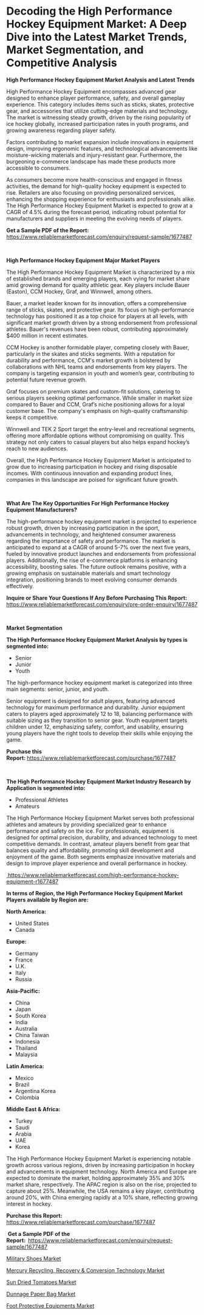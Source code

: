 <p><h1>Decoding the High Performance Hockey Equipment Market: A Deep Dive into the Latest Market Trends, Market Segmentation, and Competitive Analysis</h1></p><p><strong>High Performance Hockey Equipment Market Analysis and Latest Trends</strong></p>
<p><p>High Performance Hockey Equipment encompasses advanced gear designed to enhance player performance, safety, and overall gameplay experience. This category includes items such as sticks, skates, protective gear, and accessories that utilize cutting-edge materials and technology. The market is witnessing steady growth, driven by the rising popularity of ice hockey globally, increased participation rates in youth programs, and growing awareness regarding player safety. </p><p>Factors contributing to market expansion include innovations in equipment design, improving ergonomic features, and technological advancements like moisture-wicking materials and injury-resistant gear. Furthermore, the burgeoning e-commerce landscape has made these products more accessible to consumers. </p><p>As consumers become more health-conscious and engaged in fitness activities, the demand for high-quality hockey equipment is expected to rise. Retailers are also focusing on providing personalized services, enhancing the shopping experience for enthusiasts and professionals alike. The High Performance Hockey Equipment Market is expected to grow at a CAGR of 4.5% during the forecast period, indicating robust potential for manufacturers and suppliers in meeting the evolving needs of players.</p></p>
<p><strong>Get a Sample PDF of the Report:&nbsp;</strong> <a href="https://www.reliablemarketforecast.com/enquiry/request-sample/1677487?utm_campaign=1903&utm_medium=2&utm_source=Github&utm_content=ia&utm_term=25032025&utm_id=high-performance-hockey-equipment">https://www.reliablemarketforecast.com/enquiry/request-sample/1677487</a></p>
<p>&nbsp;</p>
<p><strong>High Performance Hockey Equipment Major Market Players</strong></p>
<p><p>The High Performance Hockey Equipment Market is characterized by a mix of established brands and emerging players, each vying for market share amid growing demand for quality athletic gear. Key players include Bauer (Easton), CCM Hockey, Graf, and Winnwell, among others.</p><p>Bauer, a market leader known for its innovation, offers a comprehensive range of sticks, skates, and protective gear. Its focus on high-performance technology has positioned it as a top choice for players at all levels, with significant market growth driven by a strong endorsement from professional athletes. Bauer's revenues have been robust, contributing approximately $400 million in recent estimates.</p><p>CCM Hockey is another formidable player, competing closely with Bauer, particularly in the skates and sticks segments. With a reputation for durability and performance, CCM's market growth is bolstered by collaborations with NHL teams and endorsements from key players. The company is targeting expansion in youth and women’s gear, contributing to potential future revenue growth.</p><p>Graf focuses on premium skates and custom-fit solutions, catering to serious players seeking optimal performance. While smaller in market size compared to Bauer and CCM, Graf’s niche positioning allows for a loyal customer base. The company's emphasis on high-quality craftsmanship keeps it competitive.</p><p>Winnwell and TEK 2 Sport target the entry-level and recreational segments, offering more affordable options without compromising on quality. This strategy not only caters to casual players but also helps expand hockey’s reach to new audiences.</p><p>Overall, the High Performance Hockey Equipment Market is anticipated to grow due to increasing participation in hockey and rising disposable incomes. With continuous innovation and expanding product lines, companies in this landscape are poised for significant future growth.</p></p>
<p>&nbsp;</p>
<p><strong>What Are The Key Opportunities For High Performance Hockey Equipment Manufacturers?</strong></p>
<p><p>The high-performance hockey equipment market is projected to experience robust growth, driven by increasing participation in the sport, advancements in technology, and heightened consumer awareness regarding the importance of safety and performance. The market is anticipated to expand at a CAGR of around 5-7% over the next five years, fueled by innovative product launches and endorsements from professional players. Additionally, the rise of e-commerce platforms is enhancing accessibility, boosting sales. The future outlook remains positive, with a growing emphasis on sustainable materials and smart technology integration, positioning brands to meet evolving consumer demands effectively.</p></p>
<p><strong>Inquire or Share Your Questions If Any Before Purchasing This Report:</strong> <a href="https://www.reliablemarketforecast.com/enquiry/pre-order-enquiry/1677487?utm_campaign=1903&utm_medium=2&utm_source=Github&utm_content=ia&utm_term=25032025&utm_id=high-performance-hockey-equipment">https://www.reliablemarketforecast.com/enquiry/pre-order-enquiry/1677487</a></p>
<p>&nbsp;</p>
<p><strong>Market Segmentation</strong></p>
<p><strong>The High Performance Hockey Equipment Market Analysis by types is segmented into:</strong></p>
<p><ul><li>Senior</li><li>Junior</li><li>Youth</li></ul></p>
<p><p>The high-performance hockey equipment market is categorized into three main segments: senior, junior, and youth. </p><p>Senior equipment is designed for adult players, featuring advanced technology for maximum performance and durability. Junior equipment caters to players aged approximately 12 to 18, balancing performance with suitable sizing as they transition to senior gear. Youth equipment targets children under 12, emphasizing safety, comfort, and usability, ensuring young players have the right tools to develop their skills while enjoying the game.</p></p>
<p><strong>Purchase this Report:&nbsp;</strong><a href="https://www.reliablemarketforecast.com/purchase/1677487?utm_campaign=1903&utm_medium=2&utm_source=Github&utm_content=ia&utm_term=25032025&utm_id=high-performance-hockey-equipment">https://www.reliablemarketforecast.com/purchase/1677487</a></p>
<p>&nbsp;</p>
<p><strong>The High Performance Hockey Equipment Market Industry Research by Application is segmented into:</strong></p>
<p><ul><li>Professional Athletes</li><li>Amateurs</li></ul></p>
<p><p>The High Performance Hockey Equipment Market serves both professional athletes and amateurs by providing specialized gear to enhance performance and safety on the ice. For professionals, equipment is designed for optimal precision, durability, and advanced technology to meet competitive demands. In contrast, amateur players benefit from gear that balances quality and affordability, promoting skill development and enjoyment of the game. Both segments emphasize innovative materials and design to improve player experience and overall performance in hockey.</p></p>
<p><a href="https://www.reliablemarketforecast.com/high-performance-hockey-equipment-r1677487?utm_campaign=1903&utm_medium=2&utm_source=Github&utm_content=ia&utm_term=25032025&utm_id=high-performance-hockey-equipment">&nbsp;https://www.reliablemarketforecast.com/high-performance-hockey-equipment-r1677487</a></p>
<p><strong>In terms of Region, the High Performance Hockey Equipment Market Players available by Region are:</strong></p>
<p>
    <p> <strong> North America: </strong>
        <ul>
            <li>United States</li>
            <li>Canada</li>
        </ul>
        </p> 
    <p> <strong> Europe: </strong>
        <ul>
            <li>Germany</li>
            <li>France</li>
            <li>U.K.</li>
            <li>Italy</li>
            <li>Russia</li>
        </ul>
        </p> 
    <p> <strong> Asia-Pacific: </strong>
        <ul>
            <li>China</li>
            <li>Japan</li>
            <li>South Korea</li>
            <li>India</li>
            <li>Australia</li>
            <li>China Taiwan</li>
            <li>Indonesia</li>
            <li>Thailand</li>
            <li>Malaysia</li>
        </ul>
        </p> 
    <p> <strong> Latin America: </strong>
        <ul>
            <li>Mexico</li>
            <li>Brazil</li>
            <li>Argentina Korea</li>
            <li>Colombia</li>
        </ul>
        </p> 
    <p> <strong> Middle East & Africa: </strong>
        <ul>
            <li>Turkey</li>
            <li>Saudi</li>
            <li>Arabia</li>
            <li>UAE</li>
            <li>Korea</li>
        </ul>
    </p>
    </p>
<p><p>The High Performance Hockey Equipment Market is experiencing notable growth across various regions, driven by increasing participation in hockey and advancements in equipment technology. North America and Europe are expected to dominate the market, holding approximately 35% and 30% market share, respectively. The APAC region is also on the rise, projected to capture about 25%. Meanwhile, the USA remains a key player, contributing around 20%, with China emerging rapidly at a 10% share, reflecting growing interest in hockey.</p></p>
<p><strong>Purchase this Report: </strong><a href="https://www.reliablemarketforecast.com/purchase/1677487?utm_campaign=1903&utm_medium=2&utm_source=Github&utm_content=ia&utm_term=25032025&utm_id=high-performance-hockey-equipment">https://www.reliablemarketforecast.com/purchase/1677487</a></p>
<p>&nbsp;<strong>Get a Sample PDF of the Report:&nbsp;&nbsp;</strong><a href="https://www.reliablemarketforecast.com/enquiry/request-sample/1677487?utm_campaign=1903&utm_medium=2&utm_source=Github&utm_content=ia&utm_term=25032025&utm_id=high-performance-hockey-equipment">https://www.reliablemarketforecast.com/enquiry/request-sample/1677487</a></p>
<p><strong></strong></p>
<p><p><a href="https://github.com/negrocybul4w/Market-Research-Report-List-1/blob/main/military-shoes-market.md?utm_campaign=1903&utm_medium=2&utm_source=Github&utm_content=ia&utm_term=25032025&utm_id=high-performance-hockey-equipment">Military Shoes Market</a></p><p><a href="https://github.com/tigoryemm/Market-Research-Report-List-1/blob/main/mercury-recycling-recovery-conversion-technology-market.md?utm_campaign=1903&utm_medium=2&utm_source=Github&utm_content=ia&utm_term=25032025&utm_id=high-performance-hockey-equipment">Mercury Recycling, Recovery & Conversion Technology Market</a></p><p><a href="https://github.com/lonanweaseh4/Market-Research-Report-List-1/blob/main/sun-dried-tomatoes-market.md?utm_campaign=1903&utm_medium=2&utm_source=Github&utm_content=ia&utm_term=25032025&utm_id=high-performance-hockey-equipment">Sun Dried Tomatoes Market</a></p><p><a href="https://github.com/djoeamakeh/Market-Research-Report-List-1/blob/main/dunnage-paper-bag-market.md?utm_campaign=1903&utm_medium=2&utm_source=Github&utm_content=ia&utm_term=25032025&utm_id=high-performance-hockey-equipment">Dunnage Paper Bag Market</a></p><p><a href="https://github.com/biandnikelrs/Market-Research-Report-List-1/blob/main/foot-protective-equipments-market.md?utm_campaign=1903&utm_medium=2&utm_source=Github&utm_content=ia&utm_term=25032025&utm_id=high-performance-hockey-equipment">Foot Protective Equipments Market</a></p></p>